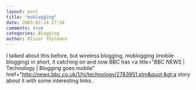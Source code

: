 ```yaml
---
layout: post
title: "moblogging"
date: 2003-02-24 17:34
comments: true
categories: Blogging
author: Oliver Thylmann
---
```



I talked about this before, but wireless blogging, moblogging (mobile blogging) in short, it catching on and now BBC has &lt;a title=&quot;BBC NEWS | Technology | Blogging goes mobile&quot; href=&quot;http://news.bbc.co.uk/1/hi/technology/2783951.stm&quot;&gt;a story about it with some interesting links.


